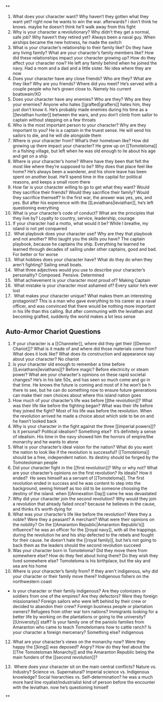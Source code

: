 **

1. What does your character want? Why haven’t they gotten what they want yet?
     right now he wants to win the war. afterwards? i don’t think he knows. maybe he doesn’t think he’ll walk away from this fight
2. Why is your character a revolutionary? Why didn’t they get a normal, safe job? Why haven’t they retired yet?
    Always been a naval guy. When airships became the new hotness, he made the switch
3. What is your character’s relationship to their family like? Do they have any living family? What are your character’s family members like? How did these relationships impact your character growing up? How do they affect your character now?
    He left any family behind when he joined the navy. Had a mom and a dad and a little sister. No idea where they are now
4. Does your character have any close friends? Who are they? What are they like? Why are you friends? Where did you meet?
    He’s served with a couple people who he’s grown close to. Namely his current boatswain/XO
5. Does your character have any enemies? Who are they? Why are they your enemies?
    Anyone who hates [[grafted|grafters]] hates him, they just don’t know it. He’s probably made enemies during his time as a [[leviathan hunter]] between the wars, and you don’t climb  from sailor to captain without stepping on a few throats
6. Who is the most important person to your character? Why are they important to you?
    He is a captain in the truest sense. He will send his sailors to die, and he will die alongside them
7. Where is your character from? What’s their hometown like? How did growing up there impact your character?
    He grew up on [[Tomoteloma]] in a fishing village, but left when he was old enough to lie about his age and get on a ship 
8. Where is your character’s home? Where have they been that felt the most like where they’re supposed to be? Why does that place feel like home?
    He’s always been a wanderer, and his shore leave has been spent on another boat. He’ll spend time in the capital for political reasons, and keeps a small room there
9. How far is your character willing to go to get what they want? Would they sacrifice their friends? Would they sacrifice their family? Would they sacrifice themself?
    In the first war, the answer was yes, yes, and yes. But after his experience with the [[Leviathans|leviathan]], he’s left questioning everything
10. What is your character’s code of conduct? What are the principles that they live by?
    Loyalty to country, service, leadership, courage 
11. If your character had a motto, what would it be?
    While I breathe, my island is not yet conquered
12.  What playbook does your character use? Why are they that playbook and not another? Who taught you the skills you have?
    The captain playbook, because he captains the ship. Everything he learned he learned through decades of sailing under other captains, good and bad. For better or for worse
13.  What hobbies does your character have? What do they do when they aren’t fighting?
    Sailing small boats. 
14.  What three adjectives would you use to describe your character’s personality?
    Composed. Pensive. Determined
15.  What achievement is your character most proud of?
    Making Captain
16.  What mistake is your character most ashamed of?
    Every sailor he’s ever lost
17.  What makes your character unique? What makes them an interesting protagonist?
    This is a man who gave everything to his career as a naval officer, and was convinced that there would be nothing more important in his life  than this calling. But after communing with the leviathan and becoming grafted, suddenly the world makes a lot less sense

## Auto-Armor Chariot Questions

1. If your character is a [[Channeler]], where did they get their [[Demon Chariot]]? What is it made of and where did those materials come from? What does it look like? What does its construction and appearance say about your character?
     No chariot
2. Is your character old enough to remember a time before [[Leviathans|leviathans]]? Before magic? Before electricity or steam power? What are your character's opinions on these rapid societal changes?
    He’s in his late 50s, and has seen so much come and go in that time. He knows the future is coming and most of it he won’t be h there to see, but he can do something now to ensure future generations can make their own choices about where this island nation goes
3. How much of your character’s life was before [[the revolution]]? What was their life like before the fighting began? What was their life before they joined the fight?
    Most of his life was before the revolution. When the revolution arrived he made a choice about which side to be on and he hasn’t looked back
4. Why is your character in the fight against the three [[imperial powers]]? Is it personal? Political idealism? Something else? 
    It’s definitely a sense of idealism. His time in the navy showed him the horrors of empire/the monarchy and he wants to atone
5. What is your character’s ideal vision for the nation? What do you want the nation to look like if the revolution is successful?
    [[Tomoteloma]] should be a free, independent nation. Its destiny should be forged by the Tomoteoloman people
6. Did your character fight in the [[first revolution]]? Why or why not? What are your character’s opinions on the first revolution? Its ideals? How it ended? 
    He sees himself as a servant of [[Tomoteloma]]. The first revolution ended in success and he was content to step into the background, seeing himself as too old to be someone choosing the destiny of the island. when [[Annexation Day]] came he was devastated
7. Why did your character join the second revolution? Why would they join a revolution that already failed once?
     because he believes in the cause, and thinks it’s worth dying for
8. What was your character’s life like before the revolution? Were they a noble? Were they a peasant? A merchant? What were their opinions on the nobility? On the [[Amaranton Republic|Amaranton Republic’s]] influence?
     he was an officer for the [[royal navy]], with all the trappings. during the revolution he and his ship defected to the rebels and fought for their cause. he doesn’t hate the [[royal family]], but he’s not going to back them as the leaders should the second revolution succeed 
9. Was your character born in Tomoteloma? Did they move there from somewhere else? How do they feel about living there? Do they wish they lived somewhere else?
    Tomoteloma is his birthplace, but the sky and sea are his home
10. Where is your character’s family from? If they aren't indigenous, why did your character or their family move there?
    Indigenous fishers on the northwestern coast

- Is your character or their family indigenous? Are they colonizers or soldiers from one of the empires? Are they defectors? Were they foreign missionaries? Foreign sailors who were left behind by their crew or decided to abandon their crew? Foreign business people or plantation owners? Refugees from other war torn nations? Immigrants looking for a better life by working on the plantations or going to the university? [[University]] staff? Is your family one of the paniolo families from Amaranton who came to teach Tomotelomans how to cattle ranch? Is your character a foreign mercenary? Something else?
    indigenous

12. What are your character’s views on the monarchy now? Were they happy the [[king]] was deposed? Angry? How do they feel about the [[The Tomoteloman Monarchy]] and the Amaranton Republic being the main funders of the [[second revolution]]?
     
13.  Where does your character sit on the main central conflicts? Nature vs. Industry? Science vs. Supernatural? Imperial science vs. Indigenous knowledge? Social hierarchies vs. Self-determination?
    he was a much more hard line royalist/industrialist kind of person before the encounter with the leviathan. now he’s questioning himself

**